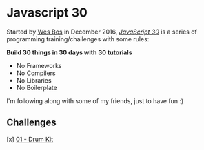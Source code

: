 # Javascript 30 

Started by [Wes Bos](https://wesbos.com) in December 2016, *[JavaScript 30](https://javascript30.com/)* is a series of programming training/challenges with some rules:

**Build 30 things in 30 days with 30 tutorials**

- No Frameworks
- No Compilers
- No Libraries
- No Boilerplate

I'm following along with some of my friends, just to have fun :)

## Challenges

[x] [01 - Drum Kit](01-drumkit)
